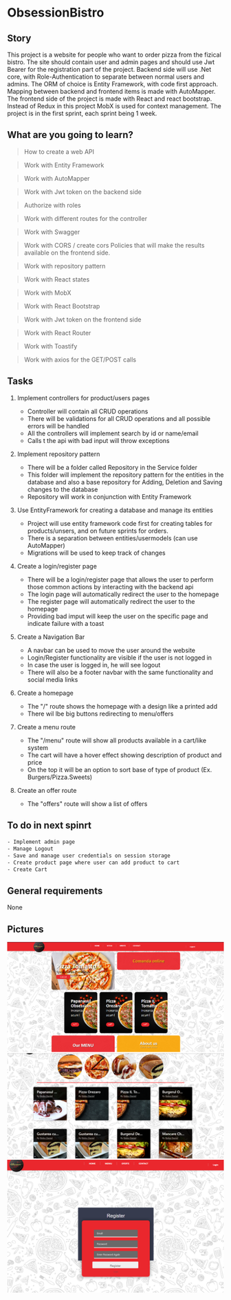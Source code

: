 # ObsessionBistro

## Story
This project is a website for people who want to order pizza from the fizical bistro. The site should contain user and admin pages and should use Jwt Bearer for the registration part of the project. Backend side will use .Net core, with Role-Authentication to separate between normal users and admins. The ORM of choice is Entity Framework, with code first approach. Mapping between backend and frontend items is made with AutoMapper. The frontend side of the project is made with React and react bootstrap. Instead of Redux in this project MobX is used for context management. The project is in the first sprint, each sprint being 1 week.

## What are you going to learn?

>How to create a web API

>Work with Entity Framework

>Work with AutoMapper

>Work with Jwt token on the backend side

>Authorize with roles

>Work with different routes for the controller

>Work with Swagger

>Work with CORS / create cors Policies that will make the results available on the frontend side.

>Work with repository pattern

>Work with React states

>Work with MobX

>Work with React Bootstrap

>Work with Jwt token on the frontend side

>Work with React Router

>Work with Toastify

>Work with axios for the GET/POST calls


## Tasks

1. Implement controllers for product/users pages
    - Controller will contain all CRUD operations
    - There will be validations for all CRUD operations and all possible errors will be handled
    - All the controllers will implement search by id or name/email
    - Calls t  the api with bad input will throw exceptions

2. Implement repository pattern
    - There will be a folder called Repository in the Service folder
    - This folder will implement the repository pattern for the entities in the database and also a base repository for Adding, Deletion and Saving changes to 	the database
    - Repository will work in conjunction with Entity Framework

3. Use EntityFramework for creating a database and manage its entities
    - Project will use entity framework code first for creating tables for products/unsers, and on future sprints for orders.
    - There is a separation between entities/usermodels (can use AutoMapper)
    - Migrations will be used to keep track of changes 

4. Create a login/register page
    
    - There will be a login/register page that allows the user to perform those common actions by interacting with the backend api
    - The login page will automatically redirect the user to the homepage
    - The register page will automatically redirect the user to the homepage
    - Providing bad imput will keep the user on the specific page and indicate failure with a toast

5. Create a Navigation Bar
    - A navbar can be used to move the user around the website
    - Login/Register functionality are visible if the user is not logged in
    - In case the user is logged in, he will see logout
    - There will also be a footer navbar with the same functionality and social media links

6. Create a homepage 
    - The "/" route shows the homepage with a design like a printed add
    - There wil lbe big buttons redirecting to menu/offers

7. Create a menu route
    - The "/menu" route will show all products available in a cart/like system
    - The cart will have a hover effect showing description of product and price
    - On the top it will be an option to sort base of type of product (Ex. Burgers/Pizza.Sweets)

8. Create an offer route 
    - The "offers" route will show a list of offers 


## To do in next spinrt
    - Implement admin page
    - Manage Logout 
    - Save and manage user credentials on session storage	
    - Create product page where user can add product to cart
    - Create Cart

## General requirements

None

## Pictures



![FileSeparation](Images/HomePage.PNG?raw=true "Title")
![FileSeparation](Images/Menu.PNG?raw=true "Title")
![FileSeparation](Images/Register.PNG?raw=true "Title")


